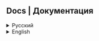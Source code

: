 ## Docs | Документация

<details>
    <summary>Русский</summary>

### Введение

В этой документации будет описан процесс *работы и управления* ботом KeepInventory. Если вам нужна помощь в установке, перейдите на основную страницу [проекта](https://github.com/hiimluck3r/KeepInventory).


***
***Функция поиска по аудитории неактуальна и была вырезана из дальнейших билдов.***
***

Итак, вы установили, настроили и запустили бота, однако он не отвечает на все ваши действия?

Первым делом необходимо использовать команду `/initroot`, чтобы ваш ID внесли в базу данных как ROOT-пользователя.
![Инициализация root пользователя](/etc/images/initroot.png)

После этого можно использовать бота самостоятельно, например, открыть его меню (если вы этого не сделали при первом запуске) при помощи команды `/start`:
![/start](/etc/images/start_registered.png)

Стоит заметить, что незарегистрированные пользователи получат другое меню, отличающееся от вашего:
![/start not registered](/etc/images/start_not_registered.png)

### Регистрация пользователей
Если вы хотите зарегистрировать пользователя, то вы можете выдать ему одну из ролей:

- Spectator - read-only роль, позволяющая просматривать список устройств (как обычных, так и проблемных)
- Worker - роль, владеющая правами spectator, правом на изменение и создание новых записей, в том числе и в разделах "Заметки" и "Программное обеспечение".
- Admin - роль, владеющая правами worker, а также правами на:
    * Изменение приветственных текстов для пользователей
    * Перезагрузку бота
    * Загрузка резервных копий из бота и в бота
    * Чтение и удаление лог-файлов
    * Редактирование нижестоящих ролей
- ROOT - роль, владеющая правами admin, а также способная редактировать группу admin.

Для выдачи роли используйте команду `/make` в формате `/make id.role`, например:

![Выдать роль наблюдателя](/etc/images/make_spectator.png)

Узнать свой id пользователь может при помощи команды `/id`:

![Узнать свой id](/etc/images/myid.png)

Для проверки результата можно воспользоваться командой `/users`, которая позволяет вывести список всех зарегистрированных пользователей вместе с их Telegram ID, ролью и Telegram-ником (если таковой имеется, иначе - 404NotFound)
![/users](/etc/images/users.png)

Все команды для манипуляции с ролями:
- `/make id.role` - выдача роли пользователю. Доступные роли: spectator, worker
- `/rm id` - удаление пользователя из списка зарегистрированных
- `/makeadmin id` - выдача пользователю прав администратора
- `/rmadmin id` - удаление пользователя из списка администраторов

![Команды для манипуляции с ролями](/etc/images/all_role_commands.png)

### Начало работы
![Главное меню](/etc/images/main_menu.png)

Очевидно, что с самого начала у нас нет устройств. Обратимся через главное меню к разделу "Новое устройство" для создания нового.

![Новое устройство](/etc/images/create_new_device_start.png)

Если устройство не было найдено, то пользователям с ролью WORKER и выше будет предложено создать новую запись.

![Создать новую запись 1](/etc/images/create_new_device_process_first.png)

При возможности мы можем приложить фотографию:

![Создать новую запись 2](/etc/images/create_new_device_process_second.png)

**Фотографии хранятся на серверах Telegram, а в нашей базе хранятся лишь fileid этих фотографий.**

Давайте подтвердим запись и попробуем ее найти по ***последним символам артикула***:

![Поиск по артикулу 1](/etc/images/find_by_article_start.png)

![Поиск по артикулу 2](/etc/images/information_by_article.png)
***
>***P.S: В дальнейших сборках "артикул" будет заменён на "инвентарный номер", однако смысл заключается тот же.***
***


Однако не всегда удобно вписывать артикул самому, поэтому в боте есть функция распознавания штрих-кодов (рекомендованы к использованию CODE-128, QR-коды не поддерживаются, однако переписать логику под них несложно).

![Поиск по штрих-коду 1](/etc/images/search_by_barcode.png)

Как мы можем заметить, такого штрих-кода у нас нет, поэтому бот предлагает нам его записать. Процесс записи аналогичен:

![Создание новой записи по штрих-коду](/etc/images/create_device_by_barcode.png)

![Информация по штрих-коду](/etc/images/info_by_barcode.png)

### Редактирование данных
![Редактирование данных](/etc/images/information_by_article.png)

Вернемся к нашим устройствам. Как вы могли заметить, под описанием имеется много кнопок, каждая из которых отвечает за редактирование определенного параметра. Доступ к ним есть только у пользователей с ролью WORKER и старше.

Помимо возможностей редактирования и удаления устройств, у нас есть возможность объявить устройство ***проблемным***.

### Проблемные устройства
> ***Проблемным называется то устройство, которое по каким-либо причинам не выполняет требуемые функции в должном виде.***

Короче говоря, проблемное устройство - это такое устройство, которое нужно привести в рабочую норму: исправить локализацию, обновить драйвера, ОС, либо вовсе устранить физическую неисправность.

Когда мы объявляем устройство *проблемным*, мы указываем причину, а само устройство добавляется в специальную таблицу для работы над ним.

![Добавить проблемное устройство](/etc/images/make_problematic.png)

Так обозначаются проблемные устройства при их сканировании:

![Проблемное устройство](/etc/images/info_if_in_problematic.png)

А в меню "проблемные устройства" это выглядит так:

![Проблемное устройство в отдельном меню](/etc/images/problematicdevices.png)

Spectator-ы видят это меню следующим образом:

![Spectators see like this](/etc/images/spectator_problematic_devices.png)

По окончании работ устройство можно объявить исправным, а также приложить описание решения (либо поправить описание проблемы):

![Исправленное проблемное устройство](/etc/images/solved_problematic_devices.png)

![Добавить решение](/etc/images/redact_solution.png)

### Программное обеспечение и Заметки
> В версии без локального Telegram API передача файлов ограничена 20МБ на скачивание и 50 на отправку, поэтому хранение файлов осуществляется в виде ссылок на внешние ресурсы.
***
Эти два пункта в меню работают схожим образом, поэтому принцип работы будем объяснять на примере Программного обеспечения (в дальнейшем ПО).

![ПО](/etc/images/software_menu.png)

Предположим, мы хотим посмотреть доступное ПО, опубликованное другими пользователями:

![ПО отсутствует](/etc/images/software_menu_no_software.png)

Если его нет, нам попросту не на что смотреть, поэтому давайте просто создадим новое ПО с ссылкой на этот репозиторий:

![Добавление нового ПО](/etc/images/software_upload.png)

И попробуем посмотреть на наше ПО теперь:

![ПО 2](/etc/images/available_software.png)

***Заметки работают идентично***

### Админ-меню
Раз мы упомянули администраторов, то пора показать их специальный инструмент - админ-меню/панель или admin-dashboard (называйте как хотите):

![admin-dashboard](/etc/images/admin_dashboard.png)

Здесь мы можем изменить стандартные приветственные сообщения для зарегистрированных и незарегистрированных пользователей, а также много других интересных вещей, например ***бэкапы***.

### Бэкапы
Бэкапы, или же резервное копирование, производятся в формате .csv таблиц ***БЕЗ ЗАГОЛОВКОВ И С РАЗДЕЛИТЕЛЕМ-ЗАПЯТОЙ***.

Если таблицы не пусты, то Telegram отправит их без проблем, в ином случае он отправит предупредительную ошибку (не стоит ее бояться).

![Скачивание бэкапов](/etc/images/backup.png)

С загрузкой бэкапов чуть сложнее:

***Все данные, которые были в боте до момента загрузки бэкапа стираются и заменяются на представленные.***

Для вашей же безопасности мы делаем отдельный бэкап существующей таблицы, чтобы в случае чего вы могли "откатиться" до последнего сохранения.

![Сохранение при загрузке бэкапа на сервер](/etc/images/upload_backup_1.png)

![Предупредительное сообщение перед загрузкой бэкапа](/etc/images/backup_upload_2.png)

### Перезагрузка бота
Перезагрузка бота производится посредством завершения процесса контейнера, после чего он вновь загружается. Перезагружать контейнер необходимо, например, когда вы меняете приветственные сообщения.

### Просмотр log-файлов
Просмотр логов доступен в админ-меню по нажатии на соответствующую кнопку:

![Просмотр логов 1](/etc/images/logs_check_1.png)

![Просмотр логов 2](/etc/images/logs_check_2.png)

Обычно сообщения log-файлов ОЧЕНЬ большие, поэтому их приходится разбивать на несколько сообщений, поэтому не удивляйтесь, если бот вам чуть-чуть поспамит.

Удалить можно читаемый лог-файл или все сразу.

![Удалить текущий лог](/etc/images/delete_log_message.png)
</details>

<details>
    <summary>English</summary>

### Introduction

This documentation will describe the process of *working and managing* the KeepInventory bot. If you need help with the installation, go to the main page of the [project](https://github.com/hiimluck3r/KeepInventory).


***
***The audience search function is irrelevant and has been cut out of further builds.***
***

So, you have installed, configured and launched a bot, but it does not respond to all your actions?

The first step is to use the `/initroot` command so that your ID is entered into the database as the ROOT user.

![Initializing the root user](/etc/images/initroot.png)

After that, you can use the bot yourself, for example, open its menu (if you did not do this at the first launch) using the command `/start`:

![/start](/etc/images/start_registered.png)

It is worth noting that unregistered users will receive a different menu from yours:

![/start not registered](/etc/images/start_not_registered.png)

### User Registration
If you want to register a user, then you can give him one of the roles:

- Spectator - read-only role that allows you to view a list of devices (both normal and problematic)
- Worker - a role that has spectator rights, the right to change and create new records, including in the "Notes" and "Software" sections.
- Admin - a role that owns worker rights, as well as rights to:
    * Changing welcome texts for users
    * Reboot the bot
    * Uploading backups from and to the bot
    * Reading and deleting log files
    * Editing lower-level roles
- ROOT - a role that owns admin rights and is also able to edit the admin group.

To issue a role, use the command `/make` in the format `/make id.role`, for example:

![Assign observer role](/etc/images/make_spectator.png)

The user can find out his id using the `/id` command:

![Find out your id](/etc/images/myid.png)

To check the result, you can use the `/users` command, which allows you to display a list of all registered users along with their Telegram ID, role and Telegram nickname (if any, otherwise - 404NotFound)

![/users](/etc/images/users.png)

All commands for manipulating roles:
- `/make id.role` - assigning a role to a user. Available roles: spectator, worker
- `/rm id` - removing a user from the list of registered
users 
- `/makeadmin id` - granting administrator rights to the user
- `/rmadmin id` - removing a user from the list of administrators

![Commands for manipulating roles](/etc/images/all_role_commands.png)

### Getting started

![Main Menu](/etc/images/main_menu.png)

Obviously, from the very beginning we have no devices. Let's go through the main menu to the "New device" section to create a new one.

![New Device](/etc/images/create_new_device_start.png)

If the device was not found, then users with the WORKER role and above will be prompted to create a new record.

![Create a new entry 1](/etc/images/create_new_device_process_first.png)

If possible, we can attach a photo:

![Create New Entry 2](/etc/images/create_new_device_process_second.png)

**Photos are stored on Telegram servers, and only the fileid of these photos are stored in our database.**

Let's confirm the entry and try to find it by ***the last characters of the article***:

![Search by article 1](/etc/images/find_by_article_start.png)

![Search by article 2](/etc/images/information_by_article.png)
***
>***P.S: In future builds, the "article" will be replaced by the "inventory number", but the meaning is the same.***
***


However, it is not always convenient to enter the article yourself, so the bot has a barcode recognition function (CODE-128 is recommended for use, QR codes are not supported, but it is not difficult to rewrite the logic for them).

![Barcode Search 1](/etc/images/search_by_barcode.png)

As we can see, we don't have such a barcode, so the bot offers us to write it down. The recording process is similar:

![Creating a new entry by barcode](/etc/images/create_device_by_barcode.png)

![Barcode Information](/etc/images/info_by_barcode.png)

### Data editing

![Data Editing](/etc/images/information_by_article.png)

Back to our devices. As you may have noticed, there are many buttons under the description, each of which is responsible for editing a certain parameter. Only users with the WORKER role and older have access to them.

In addition to the ability to edit and delete devices, we have the ability to declare the device ***problematic***.

### Problematic devices
> ***A problematic device is one that, for some reason, does not perform the required functions in the proper way.***

In short, a problematic device is a device that needs to be brought into working order: correct localization, update drivers, OS, or eliminate a physical malfunction altogether.

When we declare a device *problematic*, we indicate the reason, and the device itself is added to a special table to work on it.

![Add Problematic device](/etc/images/make_problematic.png)

This is how problematic devices are designated when they are scanned:

![Problematic device](/etc/images/info_if_in_problematic.png)

And in the "problematic devices" menu it looks like this:

![Problematic device in a separate menu](/etc/images/problematicdevices.png)

Spectators can see this menu like this:

![Spectators see like this](/etc/images/spectator_problematic_devices.png)

At the end of the work, the device can be declared serviceable, and also attach a description of the solution (or correct the description of the problem):

![Fixed problematic device](/etc/images/solved_problematic_devices.png)

![Add Solution](/etc/images/redact_solution.png)

### Software and Notes
> In the version without the local Telegram API, file transfer is limited to 20 MB for downloading and 50 for sending, so files are stored as links to external resources.
***
These two menu items work in a similar way, so we will explain the principle of operation using the example of Software (hereinafter software).

![Software](/etc/images/software_menu.png)

Suppose we want to see the available software published by other users:

![Software is missing](/etc/images/software_menu_no_software.png)

If it's not there, we simply have nothing to look at, so let's just create a new software with a link to this repository:

![Adding new software](/etc/images/software_upload.png)

And let's try to look at our software now:

![Software 2](/etc/images/available_software.png)

***Notes work identically***

### Admin menu
Since we mentioned administrators, it's time to show their special tool - admin menu/panel or admin dashboard (call it what you want):

![admin-dashboard](/etc/images/admin_dashboard.png)

Here we can change the standard welcome messages for registered and unregistered users, as well as many other interesting things, for example ***backups***.

### Backups
Backups are made in the format of .csv tables ***WITHOUT HEADERS AND WITH A COMMA SEPARATOR***.

If the tables are not empty, then Telegram will send them without problems, otherwise it will send a warning error (do not be afraid of it).

![Downloading backups](/etc/images/backup.png)

Uploading backups is a little more difficult:

***All data that was in the bot before the backup was loaded is erased and replaced with the submitted data.***

For your own safety, we are making a separate backup of the existing table, so that if anything happens, you can "roll back" to the last save.

![Saving when uploading a backup to the server](/etc/images/upload_backup_1.png)

![Warning message before uploading backup](/etc/images/backup_upload_2.png)

### Reboot the bot
The bot is rebooted by completing the container process, after which it is loaded again. It is necessary to reload the container, for example, when you change the welcome messages.

### Viewing log files
Viewing logs is available in the admin menu by clicking on the corresponding button:

![Viewing logs 1](/etc/images/logs_check_1.png)

![Viewing logs 2](/etc/images/logs_check_2.png)

Log file messages are usually VERY large, so they have to be split into several messages, so don't be surprised if the bot spams you a little.

You can delete a readable log file or all at once.

![Delete current log](/etc/images/delete_log_message.png)

</details>
